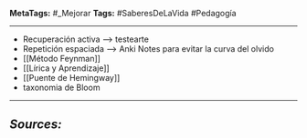 **MetaTags:** #_Mejorar
**Tags:** #SaberesDeLaVida #Pedagogía
- - -
- Recuperación activa   --> testearte
- Repetición espaciada --> Anki Notes  para evitar la curva del olvido
- [[Método Feynman]]
-  [[Lírica y Aprendizaje]]
- [[Puente de Hemingway]]
- taxonomia de Bloom
- - - 
## ***Sources:***